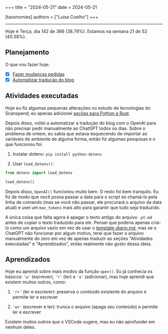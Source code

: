 +++
title = "2024-05-21"
date = 2024-05-21

[taxonomies]
authors = ["Luísa Coelho"]
+++

---

Hoje é Terça, dia 142 de 366 (38.79%). Estamos na semana 21 de 52 (40.38%).

## Planejamento

O que vou fazer hoje:

- [x] [Fazer mudanças pedidas](https://github.com/OmnicodeSolutions/scanspend/pull/2#pullrequestreview-2051203739)
- [x] [Automatizar tradução do blog](https://github.com/OmnicodeSolutions/blog/issues/182)

## Atividades executadas

Hoje eu fiz algumas pequenas alterações no estudo de tecnologias do Scanspend; eu apenas adicionei [seções para Python e Rust](https://github.com/OmnicodeSolutions/scanspend/blob/18ed7853ecaefa87304eb7aee70b744bfa13ccfa/docs/technologies_study.md?plain=1#L81C1-L87C6).

Depois disso, voltei a automatizar a tradução do blog com o OpenAI para não precisar pedir manualmente ao ChatGPT todos os dias. Sobre o problema de ontem, eu sabia que estava esquecendo de importar as variáveis de ambiente de alguma forma, então fiz algumas pesquisas e o que funcionou foi:

1. Instalar dotenv: `pip install python-dotenv`

2. Usar `load_dotenv()`:

```python
from dotenv import load_dotenv

load_dotenv()
```

Depois disso, `OpenAI()` funcionou muito bem. O resto foi bem tranquilo. Eu fiz de modo que você possa passar a data para o script ao chamá-lo pela linha de comando (mas se você não passar, ele procurará o arquivo da data atual) e usei um `max_tokens` mais alto para garantir que tudo seja traduzido.

A única coisa que falta agora é apagar o texto antigo do arquivo `.pt.md` antes de copiar o texto traduzido para ele. Pensei que poderia apenas criá-lo como um arquivo vazio em vez de usar o [template-diario.md](https://github.com/OmnicodeSolutions/blog/blob/main/template-diario.md), mas se o ChatGPT não funcionar por algum motivo, terei que fazer o arquivo manualmente do zero em vez de apenas traduzir as seções "Atividades executadas" e "Aprendizados", então realmente não gosto dessa ideia.

## Aprendizados

Hoje eu aprendi sobre mais modos da função `open()`. Eu já conhecia os básicos: `'w'` (escrever), `'r'` (ler) e `'a'` (adicionar), mas hoje aprendi que existem muitos outros, como:

1. `'r+'` (ler e escrever): preserva o conteúdo existente do arquivo e permite ler e escrever

2. `'w+'` (escrever e ler): trunca o arquivo (apaga seu conteúdo) e permite ler e escrever

Existem muitos outros que o VSCode sugere, mas eu não aprofundei em nenhum deles.
